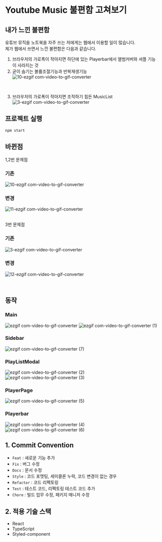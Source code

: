 # Youtube Music 불편함 고쳐보기

## 내가 느낀 불편함
유튜브 뮤직을 노트북을 자주 쓰는 저에게는 웹에서 이용할 일이 많습니다. <br/>
제가 웹에서 쓰면서 느낀 불편함은 다음과 같습니다.

1. 브라우저의 가로폭이 작아지면 하단에 있는 Playerbar에서 앨범커버와 셔플 기능이 사라지는 것
2. 굳이 숨기는 볼륨조절기능과 반복재생기능
![10-ezgif com-video-to-gif-converter](https://github.com/optshj/Youtube_Music/assets/105402944/3bcbea75-3113-4546-b839-18037be2dfde)

<br/>

3. 브라우저의 가로폭이 작아지면 조작하기 힘든 MusicList
![3-ezgif com-video-to-gif-converter](https://github.com/optshj/Youtube_Music/assets/105402944/59fcbf36-e2fd-45b1-a7f5-45f1463a38c1)



## 프로젝트 실행
    npm start
## 바뀐점
1,2번 문제점
### 기존
![10-ezgif com-video-to-gif-converter](https://github.com/optshj/Youtube_Music/assets/105402944/07a919a3-1d00-4651-9f1e-d6e4049ce0f8)
### 변경
![11-ezgif com-video-to-gif-converter](https://github.com/optshj/Youtube_Music/assets/105402944/85fea61d-0634-4316-95eb-9f99a16ee9b6)

<br/>
3번 문제점

### 기존
![3-ezgif com-video-to-gif-converter](https://github.com/optshj/Youtube_Music/assets/105402944/46d901bf-2b65-4908-afa1-31d2d45e1a43)
### 변경
![12-ezgif com-video-to-gif-converter](https://github.com/optshj/Youtube_Music/assets/105402944/184593a2-29e4-41cc-81c8-bd77f647fa0d)


<br/>

## 동작
### Main
![ezgif com-video-to-gif-converter](https://github.com/optshj/Youtube_Music/assets/105402944/00fbf6b6-be71-4d10-bd77-8fc2f62ee281)
![ezgif com-video-to-gif-converter (1)](https://github.com/optshj/Youtube_Music/assets/105402944/48a1c253-0728-4104-8132-de458304a199)

### Sidebar
![ezgif com-video-to-gif-converter (7)](https://github.com/optshj/Youtube_Music/assets/105402944/fce233ff-55b0-4a0e-8540-94fa96a91a72)

### PlayListModal
![ezgif com-video-to-gif-converter (2)](https://github.com/optshj/Youtube_Music/assets/105402944/bf807f24-3b0f-4925-b335-ad0feacc5faf)
![ezgif com-video-to-gif-converter (3)](https://github.com/optshj/Youtube_Music/assets/105402944/ac6a28d6-8bac-465b-a0a0-231e51997b78)

### PlayerPage
![ezgif com-video-to-gif-converter (5)](https://github.com/optshj/Youtube_Music/assets/105402944/e3a02452-2f61-4655-b204-d8992ed8e55e)

### Playerbar
![ezgif com-video-to-gif-converter (4)](https://github.com/optshj/Youtube_Music/assets/105402944/322964b8-1b07-4fca-a6a8-fc634127e82a)
![ezgif com-video-to-gif-converter (6)](https://github.com/optshj/Youtube_Music/assets/105402944/82411666-48d4-4f3e-bc7d-8d3a077d0877)

## 1. Commit Convention
* `Feat` : 새로운 기능 추가
* `Fix` : 버그 수정
* `Docs` : 문서 수정
* `Style` : 코드 포맷팅, 세미콜론 누락, 코드 변경이 없는 경우
* `Refactor` : 코드 리펙토링
* `Test` : 테스트 코드, 리펙토링 테스트 코드 추가
* `Chore` : 빌드 업무 수정, 패키지 매니저 수정

## 2. 적용 기술 스택
* React
* TypeScript
* Styled-component
